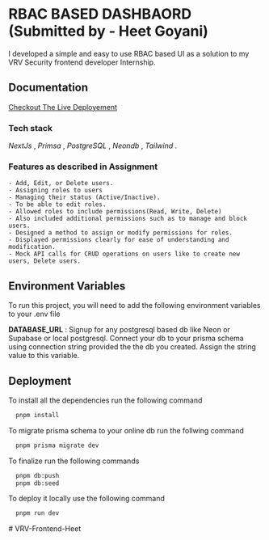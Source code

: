 # RBAC BASED DASHBAORD (Submitted by - Heet Goyani)

I developed a simple and easy to use RBAC based UI as a solution to my VRV Security frontend developer Internship.

## Documentation

[Checkout The Live Deployement](https://linktodocumentation)

### **Tech stack**

*NextJs* , *Primsa* , *PostgreSQL* ,  *Neondb* , *Tailwind* .


### **Features as described in Assignment**


    - Add, Edit, or Delete users.
    - Assigning roles to users
    - Managing their status (Active/Inactive).
    - To be able to edit roles.
    - Allowed roles to include permissions(Read, Write, Delete)
    - Also included additional permissions such as to manage and block users.
    - Designed a method to assign or modify permissions for roles.
    - Displayed permissions clearly for ease of understanding and modification.
    - Mock API calls for CRUD operations on users like to create new users, Delete users.

## Environment Variables

To run this project, you will need to add the following environment variables to your .env file

 **DATABASE_URL** : Signup for any postgresql based db like Neon or Supabase or local postgresql. Connect your db to your prisma schema using connection string provided the the db you created. Assign the string value to this variable.




## Deployment

To install all the dependencies run the following command


```bash
  pnpm install
```

To migrate prisma schema to your online db run the follwing command


```bash
  pnpm prisma migrate dev
```

To finalize run the following commands


```bash
  pnpm db:push
  pnpm db:seed
```
To deploy it locally use the following command
```bash
  pnpm run dev
```
#   V R V - F r o n t e n d - H e e t 
 
 
